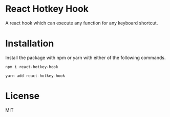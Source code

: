 # React Hotkey Hook

A react hook which can execute any function for any keyboard shortcut.

# Installation

Install the package with npm or yarn with either of the following commands.

```
npm i react-hotkey-hook
```

```
yarn add react-hotkey-hook
```

# License

MIT
